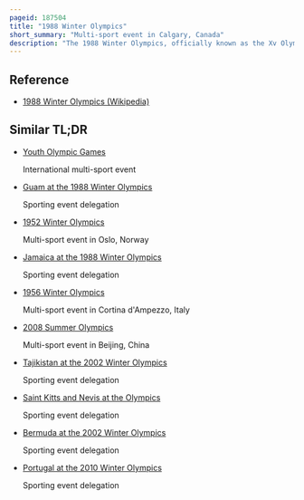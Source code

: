 ```yaml
---
pageid: 187504
title: "1988 Winter Olympics"
short_summary: "Multi-sport event in Calgary, Canada"
description: "The 1988 Winter Olympics, officially known as the Xv Olympic Winter Games and commonly known as calgary 1988, was a multi-sport Event held from February 13 to 28, 1988, in Calgary, Alberta, Canada. It was the first Winter Olympic Games to be held for 15 Days like its Counterpart Summer olympic Games. The Majority of the Contests took Place in calgary itself. However, the Skiing Events were held west of the City at the Nakiska Ski Resort in Kananaskis Country and the Canmore Nordic Centre Provincial Park in the Town of Canmore."
---
```


## Reference

- [1988 Winter Olympics (Wikipedia)](https://en.wikipedia.org/?curid=187504)

## Similar TL;DR

- [Youth Olympic Games](/tldr/en/youth-olympic-games)

  International multi-sport event

- [Guam at the 1988 Winter Olympics](/tldr/en/guam-at-the-1988-winter-olympics)

  Sporting event delegation

- [1952 Winter Olympics](/tldr/en/1952-winter-olympics)

  Multi-sport event in Oslo, Norway

- [Jamaica at the 1988 Winter Olympics](/tldr/en/jamaica-at-the-1988-winter-olympics)

  Sporting event delegation

- [1956 Winter Olympics](/tldr/en/1956-winter-olympics)

  Multi-sport event in Cortina d'Ampezzo, Italy

- [2008 Summer Olympics](/tldr/en/2008-summer-olympics)

  Multi-sport event in Beijing, China

- [Tajikistan at the 2002 Winter Olympics](/tldr/en/tajikistan-at-the-2002-winter-olympics)

  Sporting event delegation

- [Saint Kitts and Nevis at the Olympics](/tldr/en/saint-kitts-and-nevis-at-the-olympics)

  Sporting event delegation

- [Bermuda at the 2002 Winter Olympics](/tldr/en/bermuda-at-the-2002-winter-olympics)

  Sporting event delegation

- [Portugal at the 2010 Winter Olympics](/tldr/en/portugal-at-the-2010-winter-olympics)

  Sporting event delegation
